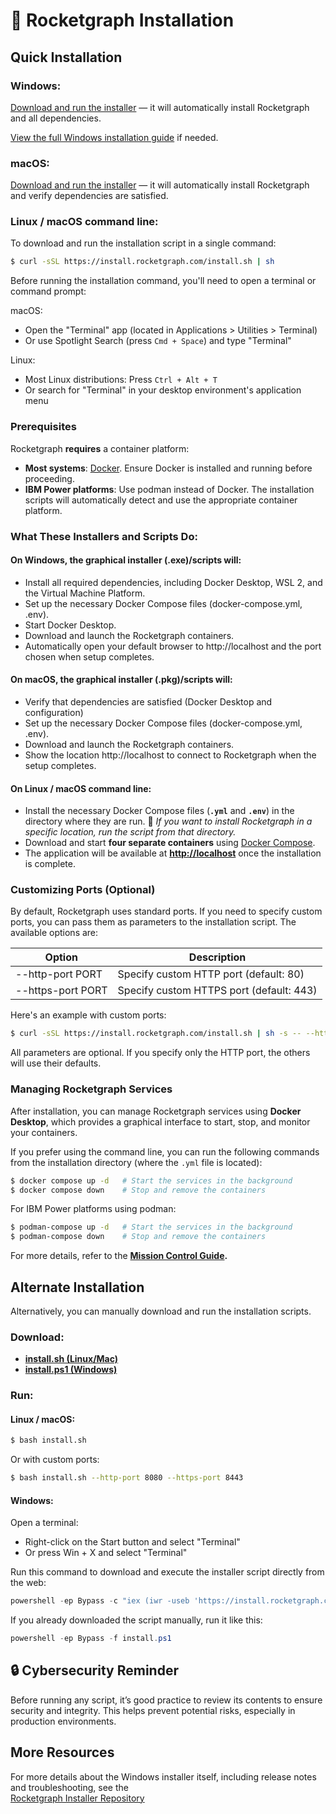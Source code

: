 # 🚀 Rocketgraph Installation

## Quick Installation

### Windows:

[Download and run the installer](https://github.com/Rocketgraphai/rocketgraph-setup/releases/latest/download/RocketgraphSetup.exe) — it will automatically install Rocketgraph and all dependencies.

<a href="https://github.com/Rocketgraphai/rocketgraph-setup/blob/main/docs/v1.2/welcome.md" target="_blank" rel="noopener noreferrer">View the full Windows installation guide</a> if needed.

### macOS:

[Download and run the installer](https://github.com/Rocketgraphai/rocketgraph-setup/releases/latest/download/Rocketgraph.pkg) — it will automatically install Rocketgraph and verify dependencies are satisfied.

### Linux / macOS command line:

To download and run the installation script in a single command:

```bash
$ curl -sSL https://install.rocketgraph.com/install.sh | sh
```

Before running the installation command, you'll need to open a terminal or command prompt:

macOS:

 - Open the "Terminal" app (located in Applications > Utilities > Terminal)
 - Or use Spotlight Search (press `Cmd + Space`) and type "Terminal"

Linux:

 - Most Linux distributions: Press `Ctrl + Alt + T`
 - Or search for "Terminal" in your desktop environment's application menu

### Prerequisites

Rocketgraph **requires** a container platform:

 - **Most systems**: [Docker](https://www.docker.com/products/docker-desktop). Ensure Docker is installed and running before proceeding.
 - **IBM Power platforms**: Use podman instead of Docker. The installation scripts will automatically detect and use the appropriate container platform.

### What These Installers and Scripts Do:

#### On Windows, the graphical installer (.exe)/scripts will:

- Install all required dependencies, including Docker Desktop, WSL 2, and the Virtual Machine Platform.
- Set up the necessary Docker Compose files (docker-compose.yml, .env).
- Start Docker Desktop.
- Download and launch the Rocketgraph containers.
- Automatically open your default browser to http://localhost and the port chosen when setup completes.

#### On macOS, the graphical installer (.pkg)/scripts will:

- Verify that dependencies are satisfied (Docker Desktop and configuration)
- Set up the necessary Docker Compose files (docker-compose.yml, .env).
- Download and launch the Rocketgraph containers.
- Show the location http://localhost to connect to Rocketgraph when the setup completes.

#### On Linux / macOS command line:

- Install the necessary Docker Compose files (**`.yml`** and **`.env`**) in the directory where they are run.
  📌 *If you want to install Rocketgraph in a specific location, run the script from that directory.*
- Download and start **four separate containers** using [Docker Compose](https://docs.docker.com/compose).
- The application will be available at **[http://localhost](http://localhost)** once the installation is complete.


### Customizing Ports (Optional)

By default, Rocketgraph uses standard ports.
If you need to specify custom ports, you can pass them as parameters to the installation script.  The available options are:

| Option            | Description                              |
|-------------------|------------------------------------------|
| --http-port PORT  | Specify custom HTTP port (default: 80)   |
| --https-port PORT | Specify custom HTTPS port (default: 443) |

Here's an example with custom ports:
```bash
$ curl -sSL https://install.rocketgraph.com/install.sh | sh -s -- --http-port 8080 --https-port 8443
```

All parameters are optional. If you specify only the HTTP port, the others will use their defaults.


### Managing Rocketgraph Services

After installation, you can manage Rocketgraph services using **Docker Desktop**, which provides a graphical interface to start, stop, and monitor your containers.

If you prefer using the command line, you can run the following commands from the installation directory (where the `.yml` file is located):

```bash
$ docker compose up -d   # Start the services in the background
$ docker compose down    # Stop and remove the containers
```

For IBM Power platforms using podman:

```bash
$ podman-compose up -d   # Start the services in the background
$ podman-compose down    # Stop and remove the containers
```


For more details, refer to the **[Mission Control Guide](https://github.com/Rocketgraphai/rocketgraph/blob/main/README.md).**

## Alternate Installation

Alternatively, you can manually download and run the installation scripts.

### Download:
- **[install.sh (Linux/Mac)](install.sh)**
- **[install.ps1 (Windows)](install.ps1)**

### Run:
#### Linux / macOS:
```bash
$ bash install.sh
```

Or with custom ports:

```bash
$ bash install.sh --http-port 8080 --https-port 8443
```

#### Windows:

Open a terminal:

 - Right-click on the Start button and select "Terminal"
 - Or press Win + X and select "Terminal"

Run this command to download and execute the installer script directly from the web:

```powershell
powershell -ep Bypass -c "iex (iwr -useb 'https://install.rocketgraph.com/install.ps1')"
```

If you already downloaded the script manually, run it like this:

```powershell
powershell -ep Bypass -f install.ps1
```

## 🔒 Cybersecurity Reminder

Before running any script, it’s good practice to review its contents to ensure security and integrity. This helps prevent potential risks, especially in production environments.

## More Resources

For more details about the Windows installer itself, including release notes and troubleshooting, see the  
[Rocketgraph Installer Repository](https://github.com/Rocketgraphai/rocketgraph-setup)
